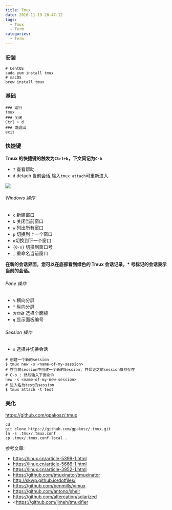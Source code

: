 ```yaml
---
title: Tmux
date: 2016-11-19 20:47:12
tags:
  - Tmux
  - Term
categories:
  - Term
---
```


### 安装

```shell
# CentOS
sudo yum install tmux
# macOS
brew install tmux
```

### 基础

```shell
### 运行
tmux
### 关闭
Ctrl + d
### 或退出
exit
```

### 快捷键

**Tmux 的快捷键的触发为`Ctrl+b`，下文简记为`C-b`**

- `?` 查看帮助
- `d` detach 当前会话,输入`tmux attach`可重新进入

![](http://ww1.sinaimg.cn/large/006tKfTcly1femc4u97z4j31kw0qwe84.jpg)

###### Windows 操作

- `c` 新建窗口
- `&` 关闭当前窗口
- `w` 列出所有窗口
- `p` 切换到上一个窗口
- `n`切换到下一个窗口
- `{0-n}` 切换到窗口号
- `,` 重命名当前窗口

**在新的会话界面，您可以在底部看到绿色的 Tmux 会话记录，\* 号标记的会话表示当前的会话。**

###### Pane 操作

- `%` 横向分屏
- `"` 纵向分屏
- `方向键` 选择个面板
- `q` 显示面板编号

###### Session 操作

- `s` 选择并切换会话

```shell
# 创建一个新的session
$ tmux new -s <name-of-my-session>
# 在当前session中创建一个新的Session, 并保证之前session依然存在
# C-b : 然后输入下面命令
new -s <name-of-my-new-session>
# 进入名为test的session
$ tmux attach -t test
```

### 美化

<https://github.com/gpakosz/.tmux>

```shell
cd
git clone https://github.com/gpakosz/.tmux.git
ln -s .tmux/.tmux.conf
cp .tmux/.tmux.conf.local .
```

参考文章:

- <https://linux.cn/article-5399-1.html>
- <https://linux.cn/article-5666-1.html>
- <https://linux.cn/article-3952-1.html>
- <https://github.com/tmuxinator/tmuxinator>
- <http://skwp.github.io/dotfiles/>
- <https://github.com/benmills/vimux>
- <https://github.com/antono/shelr>
- <https://github.com/altercation/solarized>
- <https://github.com/jimeh/tmuxifier

